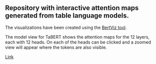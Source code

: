 ## Repository with interactive attention maps generated from table language models.

The visualizations have been created using the [BertViz tool](https://github.com/jessevig/bertviz).


The model view for TaBERT shows the attention maps for the 12 layers, each with 12 heads. 
On each of the heads can be clicked and a zoomed view will appear where the tokens are also visible. 

[Link](https://anetakoleva.github.io/attention_analysis_TaLMs/tabert_model_view.html)
